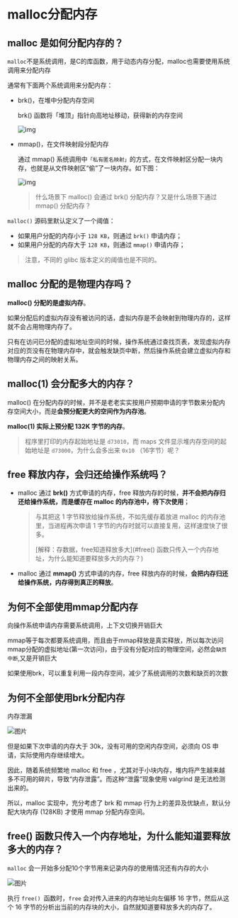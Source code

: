 # malloc分配内存

## malloc 是如何分配内存的？

`malloc`不是系统调用，是C的库函数，用于动态内存分配，malloc也需要使用系统调用来分配内存

通常有下面两个系统调用来分配内存：

- brk()，在堆中分配内存空间

  brk() 函数将「堆顶」指针向高地址移动，获得新的内存空间

  ![img](http://img.liuxinpeng.cn/brk%E7%94%B3%E8%AF%B7.png)


- mmap()，在文件映射段分配内存

  通过 mmap() 系统调用中`「私有匿名映射」`的方式，在文件映射区分配一块内存，也就是从文件映射区“偷”了一块内存。如下图：

  ![img](http://img.liuxinpeng.cn/mmap%E7%94%B3%E8%AF%B7.png)

  > 什么场景下 malloc() 会通过 brk() 分配内存？又是什么场景下通过 mmap() 分配内存？



`malloc()` 源码里默认定义了一个阈值：

- 如果用户分配的内存小于 `128 KB`，则通过 `brk()` 申请内存；
- 如果用户分配的内存大于 `128 KB`，则通过 `mmap()` 申请内存；

>  注意，不同的 glibc 版本定义的阈值也是不同的。

## malloc 分配的是物理内存吗？

**malloc() 分配的是虚拟内存**。

如果分配后的虚拟内存没有被访问的话，虚拟内存是不会映射到物理内存的，这样就不会占用物理内存了。

只有在访问已分配的虚拟地址空间的时候，操作系统通过查找页表，发现虚拟内存对应的页没有在物理内存中，就会触发缺页中断，然后操作系统会建立虚拟内存和物理内存之间的映射关系。

## malloc(1) 会分配多大的内存？

malloc() 在分配内存的时候，并不是老老实实按用户预期申请的字节数来分配内存空间大小，而是**会预分配更大的空间作为内存池**。

**malloc(1) 实际上预分配 132K 字节的内存**。

> 程序里打印的内存起始地址是 `d73010`，而 maps 文件显示堆内存空间的起始地址是 `d73000`，为什么会多出来 `0x10` （16字节）呢？

## free 释放内存，会归还给操作系统吗？

- malloc 通过 **brk()** 方式申请的内存，free 释放内存的时候，**并不会把内存归还给操作系统，而是缓存在 malloc 的内存池中，待下次使用**；

  > 与其把这 1 字节释放给操作系统，不如先缓存着放进 malloc 的内存池里，当进程再次申请 1 字节的内存时就可以直接复用，这样速度快了很多。
  >
  > [解释：存数据，free知道释放多大](#free() 函数只传入一个内存地址，为什么能知道要释放多大的内存？)

- malloc 通过 **mmap()** 方式申请的内存，free 释放内存的时候，**会把内存归还给操作系统，内存得到真正的释放**。

## 为何不全部使用mmap分配内存

向操作系统申请内存需要系统调用，上下文切换开销巨大

mmap等于每次都要系统调用，而且由于mmap释放是真实释放，所以每次访问mmap分配的虚拟地址(第一次访问)，由于没有分配对应的物理空间，必然会`缺页中断`,又是开销巨大

如果使用brk，可以重复利用一段内存空间，减少了系统调用的次数和缺页的次数

## 为何不全部使用brk分配内存

内存泄漏

![图片](http://img.liuxinpeng.cn/75edee0cb75450e7987a8a482b975bda.png)

但是如果下次申请的内存大于 30k，没有可用的空闲内存空间，必须向 OS 申请，实际使用内存继续增大。

因此，随着系统频繁地 malloc 和 free ，尤其对于小块内存，堆内将产生越来越多不可用的碎片，导致“内存泄露”。而这种“泄露”现象使用 valgrind 是无法检测出来的。

所以，malloc 实现中，充分考虑了 brk 和 mmap 行为上的差异及优缺点，默认分配大块内存 (128KB) 才使用 mmap 分配内存空间。

## free() 函数只传入一个内存地址，为什么能知道要释放多大的内存？



`malloc` 会一开始多分配10个字节用来记录内存的使用情况还有内存的大小

![图片](http://img.liuxinpeng.cn/cb6e3ce4532ff0a6bfd60fe3e52a806e.png)

执行 `free() `函数时，`free` 会对传入进来的内存地址向左偏移 16 字节，然后从这个 16 字节的分析出当前的内存块的大小，自然就知道要释放多大的内存了。
